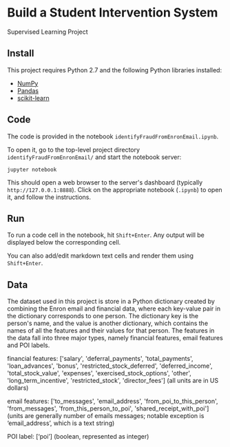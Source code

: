 # Build a Student Intervention System

Supervised Learning Project

## Install

This project requires Python 2.7 and the following Python libraries installed:

- [NumPy](http://www.numpy.org/)
- [Pandas](http://pandas.pydata.org/)
- [scikit-learn](http://scikit-learn.org/stable/)

## Code

The code is provided in the notebook `identifyFraudFromEnronEmail.ipynb`.

To open it, go to the top-level project directory `identifyFraudFromEnronEmail/` and start the notebook server:

```jupyter notebook```

This should open a web browser to the server's dashboard (typically `http://127.0.0.1:8888`). Click on the appropriate notebook (`.ipynb`) to open it, and follow the instructions.

## Run

To run a code cell in the notebook, hit `Shift+Enter`. Any output will be displayed below the corresponding cell.

You can also add/edit markdown text cells and render them using `Shift+Enter`.

## Data

The dataset used in this project is store in a Python dictionary created by combining the Enron email and financial data, where each key-value pair in the dictionary corresponds to one person. The dictionary key is the person's name, and the value is another dictionary, which contains the names of all the features and their values for that person. The features in the data fall into three major types, namely financial features, email features and POI labels.

financial features: ['salary', 'deferral_payments', 'total_payments', 'loan_advances', 'bonus', 'restricted_stock_deferred', 'deferred_income', 'total_stock_value', 'expenses', 'exercised_stock_options', 'other', 'long_term_incentive', 'restricted_stock', 'director_fees'] (all units are in US dollars)

email features: ['to_messages', 'email_address', 'from_poi_to_this_person', 'from_messages', 'from_this_person_to_poi', 'shared_receipt_with_poi'] (units are generally number of emails messages; notable exception is ‘email_address’, which is a text string)

POI label: [‘poi’] (boolean, represented as integer)
